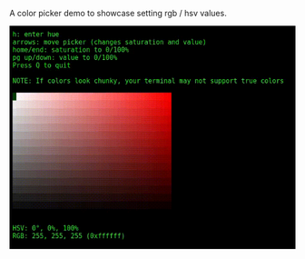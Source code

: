 A color picker demo to showcase setting rgb / hsv values.

![Example in action](https://github.com/varabyte/media/raw/main/kotter/screencasts/kotter-picker.gif)